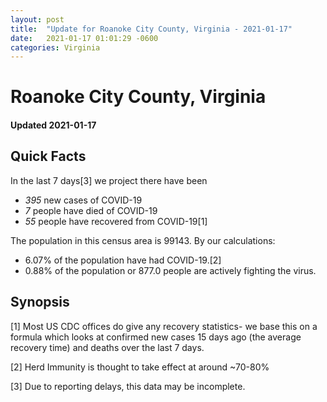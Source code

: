 ```yaml
---
layout: post
title:  "Update for Roanoke City County, Virginia - 2021-01-17"
date:   2021-01-17 01:01:29 -0600
categories: Virginia
---
```


# Roanoke City County, Virginia
#### Updated 2021-01-17

## Quick Facts

In the last 7 days[3] we project there have been
- *395* new cases of COVID-19
- *7* people have died of COVID-19
- *55* people have recovered from COVID-19[1]

The population in this census area is 99143. By our calculations:
- 6.07% of the population have had COVID-19.[2]
- 0.88% of the population or 877.0 people are actively fighting the virus.

## Synopsis




[1] Most US CDC offices do give any recovery statistics- we base this on a formula which looks at confirmed new cases
15 days ago (the average recovery time) and deaths over the last 7 days.

[2] Herd Immunity is thought to take effect at around ~70-80%

[3] Due to reporting delays, this data may be incomplete.
 
    